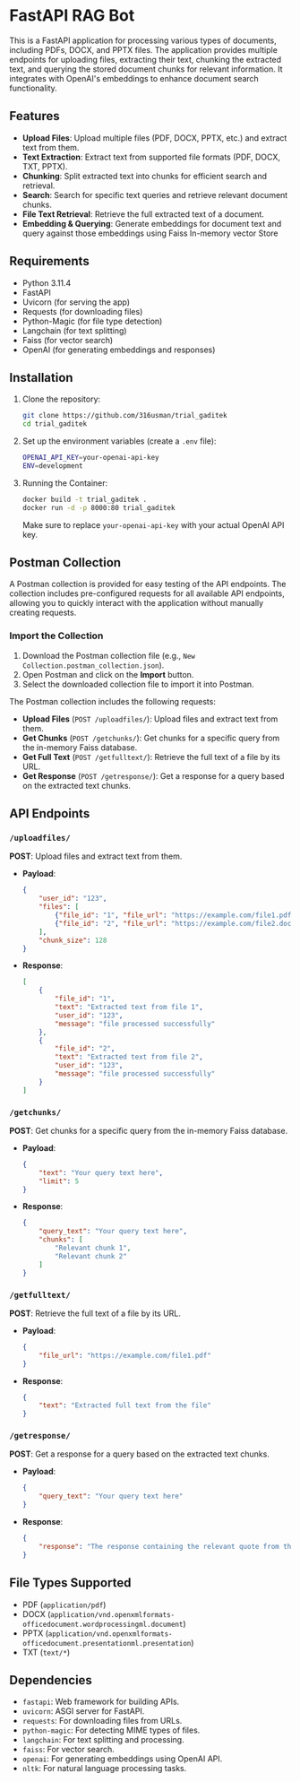 # FastAPI RAG Bot

This is a FastAPI application for processing various types of documents, including PDFs, DOCX, and PPTX files. The application provides multiple endpoints for uploading files, extracting their text, chunking the extracted text, and querying the stored document chunks for relevant information. It integrates with OpenAI's embeddings to enhance document search functionality.

## Features

- **Upload Files**: Upload multiple files (PDF, DOCX, PPTX, etc.) and extract text from them.
- **Text Extraction**: Extract text from supported file formats (PDF, DOCX, TXT, PPTX).
- **Chunking**: Split extracted text into chunks for efficient search and retrieval.
- **Search**: Search for specific text queries and retrieve relevant document chunks.
- **File Text Retrieval**: Retrieve the full extracted text of a document.
- **Embedding & Querying**: Generate embeddings for document text and query against those embeddings using Faiss In-memory vector Store

## Requirements

- Python 3.11.4
- FastAPI
- Uvicorn (for serving the app)
- Requests (for downloading files)
- Python-Magic (for file type detection)
- Langchain (for text splitting)
- Faiss (for vector search)
- OpenAI (for generating embeddings and responses)

## Installation

1. Clone the repository:

    ```bash
    git clone https://github.com/316usman/trial_gaditek
    cd trial_gaditek
    ```
2. Set up the environment variables (create a `.env` file):

    ```bash
    OPENAI_API_KEY=your-openai-api-key
    ENV=development
    ```

3. Running the Container:

    ```bash
    docker build -t trial_gaditek .
    docker run -d -p 8000:80 trial_gaditek
    ```

    Make sure to replace `your-openai-api-key` with your actual OpenAI API key.


## Postman Collection

A Postman collection is provided for easy testing of the API endpoints. The collection includes pre-configured requests for all available API endpoints, allowing you to quickly interact with the application without manually creating requests.

### Import the Collection

1. Download the Postman collection file (e.g., `New Collection.postman_collection.json`).
2. Open Postman and click on the **Import** button.
3. Select the downloaded collection file to import it into Postman.

The Postman collection includes the following requests:

- **Upload Files** (`POST /uploadfiles/`): Upload files and extract text from them.
- **Get Chunks** (`POST /getchunks/`): Get chunks for a specific query from the in-memory Faiss database.
- **Get Full Text** (`POST /getfulltext/`): Retrieve the full text of a file by its URL.
- **Get Response** (`POST /getresponse/`): Get a response for a query based on the extracted text chunks.

## API Endpoints

### `/uploadfiles/`
**POST**: Upload files and extract text from them.

- **Payload**:
    ```json
    {
        "user_id": "123",
        "files": [
            {"file_id": "1", "file_url": "https://example.com/file1.pdf"},
            {"file_id": "2", "file_url": "https://example.com/file2.docx"}
        ],
        "chunk_size": 128
    }
    ```

- **Response**:
    ```json
    [
        {
            "file_id": "1",
            "text": "Extracted text from file 1",
            "user_id": "123",
            "message": "file processed successfully"
        },
        {
            "file_id": "2",
            "text": "Extracted text from file 2",
            "user_id": "123",
            "message": "file processed successfully"
        }
    ]
    ```

### `/getchunks/`
**POST**: Get chunks for a specific query from the in-memory Faiss database.

- **Payload**:
    ```json
    {
        "text": "Your query text here",
        "limit": 5
    }
    ```

- **Response**:
    ```json
    {
        "query_text": "Your query text here",
        "chunks": [
            "Relevant chunk 1",
            "Relevant chunk 2"
        ]
    }
    ```

### `/getfulltext/`
**POST**: Retrieve the full text of a file by its URL.

- **Payload**:
    ```json
    {
        "file_url": "https://example.com/file1.pdf"
    }
    ```

- **Response**:
    ```json
    {
        "text": "Extracted full text from the file"
    }
    ```

### `/getresponse/`
**POST**: Get a response for a query based on the extracted text chunks.

- **Payload**:
    ```json
    {
        "query_text": "Your query text here"
    }
    ```

- **Response**:
    ```json
    {
        "response": "The response containing the relevant quote from the document."
    }
    ```

## File Types Supported

- PDF (`application/pdf`)
- DOCX (`application/vnd.openxmlformats-officedocument.wordprocessingml.document`)
- PPTX (`application/vnd.openxmlformats-officedocument.presentationml.presentation`)
- TXT (`text/*`)

## Dependencies

- `fastapi`: Web framework for building APIs.
- `uvicorn`: ASGI server for FastAPI.
- `requests`: For downloading files from URLs.
- `python-magic`: For detecting MIME types of files.
- `langchain`: For text splitting and processing.
- `faiss`: For vector search.
- `openai`: For generating embeddings using OpenAI API.
- `nltk`: For natural language processing tasks.
